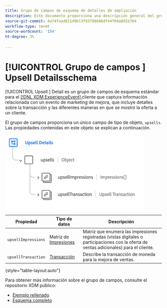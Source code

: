 ```yaml
---
title: Grupo de campos de esquema de detalles de ampliación
description: Este documento proporciona una descripción general del grupo de campos de esquema Detalles de ampliación .
source-git-commit: 4a74faad811d9b13f93799686df44f04a8d1b784
workflow-type: tm+mt
source-wordcount: '154'
ht-degree: 3%

---
```


# [!UICONTROL Grupo de campos ] Upsell Detailsschema

[!UICONTROL Upsell ] Detail es un grupo de campos de esquema estándar para el  [[!DNL XDM ExperienceEvent] ](../../classes/experienceevent.md) cliente que captura información relacionada con un evento de marketing de mejora, que incluye detalles sobre la transacción y las diferentes maneras en que se mostró la oferta a un cliente.

El grupo de campos proporciona un único campo de tipo de objeto, `upsells`. Las propiedades contenidas en este objeto se explican a continuación.

![Estructura de Detalles de ventas adicionales](../../images/field-groups/upsell-details.png)

| Propiedad | Tipo de datos | Descripción |
| --- | --- | --- |
| `upsellImpressions` | Matriz de [Impresiones](../../data-types/impressions.md) | Matriz que enumera las impresiones registradas (vistas digitales o participaciones con la oferta de ventas adicionales) para el cliente. |
| `upsellTransaction` | [Transacción](../../data-types/transaction.md) | Describe la transacción de moneda para la mejora de ventas. |

{style=&quot;table-layout:auto&quot;}

Para obtener más información sobre el grupo de campos, consulte el repositorio XDM público:

* [Ejemplo rellenado](https://github.com/adobe/xdm/blob/master/components/fieldgroups/experience-event/industry-verticals/experienceevent-upsell-details.example.1.json)
* [Esquema completo](https://github.com/adobe/xdm/blob/master/components/fieldgroups/experience-event/industry-verticals/experienceevent-upsell-details.schema.json)
